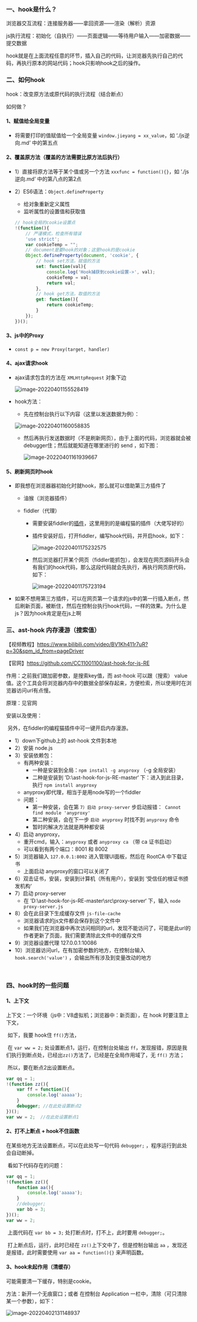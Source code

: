 ### 一、hook是什么？

浏览器交互流程：连接服务器——拿回资源——渲染（解析）资源

js执行流程：初始化（自执行）——页面逻辑——等待用户输入——加密数据——提交数据

hook就是在上面流程任意的环节，插入自己的代码，让浏览器先执行自己的代码，再执行原本的网站代码；hook只影响hook之后的操作。

### 二、如何hook

hook：改变原方法或原代码的执行流程（结合断点）

如何做？

#### 1、赋值给全局变量

- 将需要打印的值赋值给一个全局变量 `window.jieyang = xx_value`，如 ‘./js逆向.md’ 中的第五点

#### 2、覆盖原方法（覆盖的方法需要比原方法后执行）

- 1）直接将原方法等于某个值或另一个方法 `xxxfunc = function(){}`，如 ‘./js逆向.md’ 中的第八点的第2点

- 2）ES6语法：`Object.defineProperty`

  - 给对象重新定义属性
  - 监听属性的设置值和获取值

  ```js
  // hook全局的cookie设置点
  !(function(){
      // 严谨模式，检查所有错误
      'use strict';
      var cookieTemp = "";
      // document是要hook的对象；这里hook的是cookie
      Object.defineProperty(document, 'cookie', {
          // hook set方法，赋值的方法
          set: function(val){
              console.log('Hook捕获到cookie设置->', val);
              cookieTemp = val;
              return val;
          },
          // hook get方法，取值的方法
          get: function(){
              return cookieTemp;
          }       
      });
  })();
  ```


#### 3、js中的Proxy

- `const p = new Proxy(target, handler)`

#### 4、ajax请求hook

- ajax请求包含的方法在 `XMLHttpRequest` 对象下边

  ![image-20220401155528419](./md_picture/js逆向11.png)

- hook方法：

  - 先在控制台执行以下内容（这里以发送数据为例）：

  ![image-20220401160058835](./md_picture/js逆向12.png)

  - 然后再执行发送数据时（不是刷新网页），由于上面的代码，浏览器就会被debugger住；然后就能知道在哪里进行的 send ，如下图：

    ![image-20220401161939667](./md_picture/js逆向13.png)

#### 5、刷新网页时hook

- 即我想在浏览器器初始化时就hook，那么就可以借助第三方插件了

  - 油猴（浏览器插件）

  - fiddler（代理）

    - 需要安装fiddler的[插件](https://blog.csdn.net/qq_36759224/article/details/120783727)，这里用到的是编程猫的插件（大佬写好的）

    - 插件安装好后，打开fiddler，编写hook代码，并开启hook，如下：

      ![image-20220401175232575](./md_picture/js逆向14.png)

    - 然后浏览器打开某个网页（fiddler能抓包），会发现在网页源码开头会有我们的hook代码，那么这段代码就会先执行，再执行网页原代码，如下：

      ![image-20220401175723194](./md_picture/js逆向15.png)

- 如果不想用第三方插件，可以在网页第一个请求的js中的第一行插入断点，然后刷新页面，被断住，然后在控制台执行hook代码，一样的效果。为什么是js？因为hook肯定是在js上啊

### 三、ast-hook 内存漫游（搜索值）

【视频教程】https://www.bilibili.com/video/BV1Kh411r7uR?p=30&spm_id_from=pageDriver

【官网】https://github.com/CC11001100/ast-hook-for-js-RE

作用：之前我们跟加密参数，是搜索key值，而 ast-hook 可以跟（搜索） value 值。这个工具会将浏览器内存中的数据全部保存起来，方便检索，所以使用时在浏览器访问url有点慢。

原理：见官网

安装以及使用：

​	另外，在fiddler的编程猫插件中可一键开启内存漫游。

- 1）down下github上的 ast-hook 文件到本地
- 2）安装 node.js
- 3）安装依赖包：
  - 有两种安装：
    - 一种是安装到全局：`npm install -g anyproxy` （-g 全局安装）
    - 二种是安装到 ’D:\ast-hook-for-js-RE-master‘ 下：进入到此目录，执行 `npm install anyproxy`
  - anyproxy即代理，相当于是用node写的一个fiddler
  - 问题：
    - 第一种安装，会在第 `7）启动 proxy-server` 步启动报错：` Cannot find module 'anyproxy'`
    - 第二种安装，会在下一步 `启动 anyproxy` 时找不到 `anyproxy`  命令
    - 暂时的解决方法就是两种都安装
- 4）启动 anyproxy，
  - 重开cmd，输入：`anyproxy`  或者 `anyproxy ca` （带 ca 证书启动）
  - 可以看到有两个端口：8001 和 8002
- 5）浏览器输入 `127.0.0.1:8002` 进入管理UI面板，然后在 RootCA 中下载证书
  - 上面启动 anyproxy的窗口可以关闭了
- 6）双击证书，安装，安装到计算机（所有用户），安装到 ’受信任的根证书颁发机构‘
- 7）启动 proxy-server 
  - 在 ’D:\ast-hook-for-js-RE-master\src\proxy-server‘ 下，输入 `node proxy-server.js`
- 8）会在此目录下生成缓存文件 `js-file-cache`
  - 浏览器请求的js文件都会保存到这个文件中
  - 如果我们在浏览器中再次访问相同的url，发现不能访问了，可能是此url的作者更新了页面，我们需要清除此文件中的缓存文件
- 9）浏览器设置代理 127.0.0.1:10086
- 10）浏览器访问url，在有加密参数的地方，在控制台输入 `hook.search('value')` ，会输出所有涉及到变量改动的地方

​	

### 四、hook时的一些问题

#### 1、上下文

上下文：一个环境（js中：V8虚拟机；浏览器中：新页面），在 hook 时要注意上下文，

​	如下，我要 hook住 `ff()`方法，

​		在 `var ww = 2;` 处设置断点1，运行，在控制台处输出 `ff`，发现报错，原因是我们执行到断点处，已经出`zz()`方法了，已经是在全局作用域了，无 `ff()` 方法；

​		所以，要在断点2出设置断点。

```js
var qq = 1;
!(function zz(){
    var ff = function(){
        console.log('aaaaa');
    }
    debugger; //在此处设置断点2
})();
var ww = 2;  //在此处设置断点1
```

#### 2、打不上断点 + hook不住函数

在某些地方无法设置断点，可以在此处写一句代码 `debugger;` ，程序运行到此处会自动断掉。

​	看如下代码存在的问题：

```js
var qq = 1;
!(function zz(){
    function aa(){
        console.log('aaaaa');
    }
    //debugger;
    var bb = 3;
})();
var ww = 2;
```

​	上面代码在 `var bb = 3;` 处打断点时，打不上，此时要用 `debugger;`。

​	打上断点后，运行，此时已经在 `zz()`上下文中了，但是控制台输出 `aa` ，发现还是报错，此时需要使用 `var aa = function(){}` 来声明函数。

#### 3、hook未起作用（清缓存）

可能需要清一下缓存，特别是cookie。

方法：新开一个无痕窗口；或者 在控制台 Application 一栏中，清除（可只清除某一个参数），如下：

![image-20220402131148937](./md_picture/js逆向18.png)
